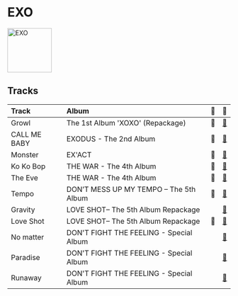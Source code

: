 
# EXO


<img src="https://i.scdn.co/image/ab6761610000e5eb465b1b62cf6eca8f851aaabc" alt="EXO" width="100" />

## Tracks

| Track        | Album                                   | 💚   | 🔗                                                          |
|:-------------|:----------------------------------------|:----|:-----------------------------------------------------------|
| Growl        | The 1st Album 'XOXO' (Repackage)        | 💚   | [🔗](https://open.spotify.com/track/4pi0Elz7B7cLfw37J3bYm9) |
| CALL ME BABY | EXODUS - The 2nd Album                  | 💚   | [🔗](https://open.spotify.com/track/6Rx0ORYPP3GH9rTvGS5Vy8) |
| Monster      | EX'ACT                                  | 💚   | [🔗](https://open.spotify.com/track/7GbUWl6qLW1gdngbEV2WDJ) |
| Ko Ko Bop    | THE WAR - The 4th Album                 | 💚   | [🔗](https://open.spotify.com/track/5EzitieoPnjyKHAq0gfRMa) |
| The Eve      | THE WAR - The 4th Album                 | 💚   | [🔗](https://open.spotify.com/track/2ujA6F1cpk3m8lsPE5aKua) |
| Tempo        | DON’T MESS UP MY TEMPO – The 5th Album  | 💚   | [🔗](https://open.spotify.com/track/4EjUFjzi4ErWjklOA3Aslu) |
| Gravity      | LOVE SHOT– The 5th Album Repackage      |     | [🔗](https://open.spotify.com/track/24r3v5xQdmC4qXH6twiWla) |
| Love Shot    | LOVE SHOT– The 5th Album Repackage      | 💚   | [🔗](https://open.spotify.com/track/0yB4jrSwN0bFtFRDR5vyMj) |
| No matter    | DON'T FIGHT THE FEELING - Special Album |     | [🔗](https://open.spotify.com/track/5fumVsa0IxAEJvHHu2F2k5) |
| Paradise     | DON'T FIGHT THE FEELING - Special Album |     | [🔗](https://open.spotify.com/track/0KDCkxCsEBoSWj5fsyuvWq) |
| Runaway      | DON'T FIGHT THE FEELING - Special Album |     | [🔗](https://open.spotify.com/track/238Ra1ggmx3wUkHyZ8EjST) |